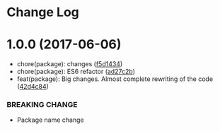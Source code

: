 # Change Log


<a name="1.0.0"></a>
# 1.0.0 (2017-06-06)

* chore(package): changes ([f5d1434](https://github.com/design4pro/conventional-changelog-release-me/commit/f5d1434))
* chore(package): ES6 refactor ([ad27c2b](https://github.com/design4pro/conventional-changelog-release-me/commit/ad27c2b))
* feat(package): Big changes. Almost complete rewriting of the code ([42d4c84](https://github.com/design4pro/conventional-changelog-release-me/commit/42d4c84))


### BREAKING CHANGE

* Package name change
